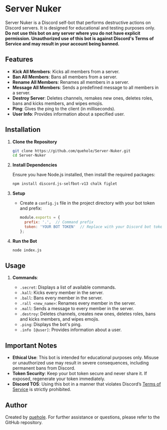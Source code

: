 # Server Nuker

Server Nuker is a Discord self-bot that performs destructive actions on Discord servers. It is designed for educational and testing purposes only. **Do not use this bot on any server where you do not have explicit permission. Unauthorized use of this bot is against Discord's Terms of Service and may result in your account being banned.**

## Features

- **Kick All Members**: Kicks all members from a server.
- **Ban All Members**: Bans all members from a server.
- **Rename All Members**: Renames all members in a server.
- **Message All Members**: Sends a predefined message to all members in a server.
- **Destroy Server**: Deletes channels, remakes new ones, deletes roles, bans and kicks members, and wipes emojis.
- **Ping**: Gives the ping to the client (in milliseconds).
- **User Info**: Provides information about a specified user.

## Installation

1. **Clone the Repository**

   ```bash
   git clone https://github.com/quehole/Server-Nuker.git
   cd Server-Nuker
   ```

2. **Install Dependencies**

   Ensure you have Node.js installed, then install the required packages:

   ```bash
   npm install discord.js-selfbot-v13 chalk figlet
   ```

3. **Setup**

   - Create a `config.js` file in the project directory with your bot token and prefix:

     ```js
     module.exports = {
       prefix: '.',  // Command prefix
       token: 'YOUR BOT TOKEN'  // Replace with your Discord bot token
     };
     ```

4. **Run the Bot**

   ```bash
   node index.js
   ```

## Usage

1. **Commands**:

   - `.secret`: Displays a list of available commands.
   - `.kall`: Kicks every member in the server.
   - `.ball`: Bans every member in the server.
   - `.rall <new_name>`: Renames every member in the server.
   - `.mall`: Sends a message to every member in the server.
   - `.destroy`: Deletes channels, creates new ones, deletes roles, bans and kicks members, and wipes emojis.
   - `.ping`: Displays the bot's ping.
   - `.info [@user]`: Provides information about a user.

## Important Notes

- **Ethical Use**: This bot is intended for educational purposes only. Misuse or unauthorized use may result in severe consequences, including permanent bans from Discord.
- **Token Security**: Keep your bot token secure and never share it. If exposed, regenerate your token immediately.
- **Discord TOS**: Using this bot in a manner that violates Discord’s [Terms of Service](https://discord.com/terms) is strictly prohibited.

## Author

Created by [quehole](https://github.com/quehole). For further assistance or questions, please refer to the GitHub repository.
